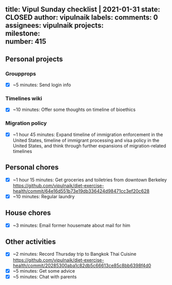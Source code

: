title:	Vipul Sunday checklist | 2021-01-31
state:	CLOSED
author:	vipulnaik
labels:	
comments:	0
assignees:	vipulnaik
projects:	
milestone:	
number:	415
--
## Personal projects

### Groupprops

- [x] ~5 minutes: Send login info

### Timelines wiki

- [x] ~10 minutes: Offer some thoughts on timeline of bioethics

### Migration policy

- [x] ~1 hour 45 minutes: Expand timeline of immigration enforcement in the United States, timeline of immigrant processing and visa policy in the United States, and think through further expansions of migration-related timelines

## Personal chores

- [x] ~1 hour 15 minutes: Get groceries and toiletries from downtown Berkeley https://github.com/vipulnaik/diet-exercise-health/commit/64e16d551b73e19db336424d98471cc3ef20c628
- [x] ~10 minutes: Regular laundry 

## House chores

- [x] ~3 minutes: Email former housemate about mail for him

## Other activities

- [x] ~2 minutes: Record Thursday trip to Bangkok Thai Cuisine https://github.com/vipulnaik/diet-exercise-health/commit/20285300aba1c82db5c66613ce85c8bb6398f4d0
- [x] ~5 minutes: Get some advice
- [x] ~5 minutes: Chat with parents  
